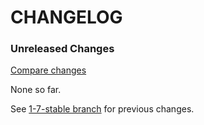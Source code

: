 # CHANGELOG

### Unreleased Changes

[Compare changes](https://github.com/codevise/pageflow-embedded-video/compare/1-7-stable...master)

None so far.

See
[1-7-stable branch](https://github.com/codevise/pageflow-embedded-video/blob/1-7-stable/CHANGELOG.md)
for previous changes.
